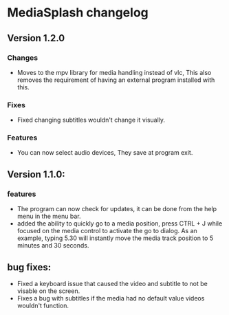 # MediaSplash changelog
## Version 1.2.0
### Changes
- Moves to the mpv library for media handling instead of vlc, This also removes the requirement of having an external program installed with this.
### Fixes
- Fixed changing subtitles wouldn't change it visually.
### Features
- You can now select audio devices, They save at program exit.

## Version 1.1.0:
### features
- The program can now check for updates, it can be done from the help menu in the menu bar.
- added the ability to quickly go to a media position, press CTRL + J while focused on the media control to activate the go to dialog. As an example, typing 5.30 will instantly move the media track position to 5 minutes and 30 seconds.
## bug fixes:
- Fixed a keyboard issue that caused the video and subtitle to not be visable on the screen.
- Fixes a bug with subtitles if the media  had no default value videos wouldn't function.
